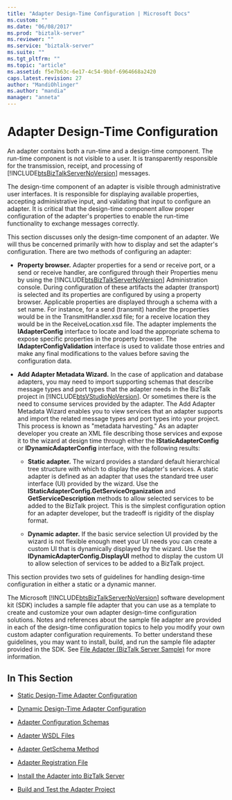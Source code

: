 ```yaml
---
title: "Adapter Design-Time Configuration | Microsoft Docs"
ms.custom: ""
ms.date: "06/08/2017"
ms.prod: "biztalk-server"
ms.reviewer: ""
ms.service: "biztalk-server"
ms.suite: ""
ms.tgt_pltfrm: ""
ms.topic: "article"
ms.assetid: f5e7b63c-6e17-4c54-9bbf-6964668a2420
caps.latest.revision: 27
author: "MandiOhlinger"
ms.author: "mandia"
manager: "anneta"
---
```

# Adapter Design-Time Configuration
An adapter contains both a run-time and a design-time component. The run-time component is not visible to a user. It is transparently responsible for the transmission, receipt, and processing of [!INCLUDE[btsBizTalkServerNoVersion](../includes/btsbiztalkservernoversion-md.md)] messages.  
  
 The design-time component of an adapter is visible through administrative user interfaces. It is responsible for displaying available properties, accepting administrative input, and validating that input to configure an adapter. It is critical that the design-time component allow proper configuration of the adapter's properties to enable the run-time functionality to exchange messages correctly.  
  
 This section discusses only the design-time component of an adapter. We will thus be concerned primarily with how to display and set the adapter's configuration. There are two methods of configuring an adapter:  
  
-   **Property browser.** Adapter properties for a send or receive port, or a send or receive handler, are configured through their Properties menu by using the [!INCLUDE[btsBizTalkServerNoVersion](../includes/btsbiztalkservernoversion-md.md)] Administration console. During configuration of these artifacts the adapter (transport) is selected and its properties are configured by using a property browser. Applicable properties are displayed through a schema with a set name. For instance, for a send (transmit) handler the properties would be in the TransmitHandler.xsd file; for a receive location they would be in the ReceiveLocation.xsd file.  The adapter implements the **IAdapterConfig** interface to locate and load the appropriate schema to expose specific properties in the property browser. The **IAdapterConfigValidation** interface is used to validate those entries and make any final modifications to the values before saving the configuration data.  
  
-   **Add Adapter Metadata Wizard.** In the case of application and database adapters, you may need to import supporting schemas that describe message types and port types that the adapter needs in the BizTalk project in [!INCLUDE[btsVStudioNoVersion](../includes/btsvstudionoversion-md.md)]. Or sometimes there is the need to consume services provided by the adapter. The Add Adapter Metadata Wizard enables you to view services that an adapter supports and import the related message types and port types into your project. This process is known as "metadata harvesting." As an adapter developer you create an XML file describing those services and expose it to the wizard at design time through either the **IStaticAdapterConfig** or **IDynamicAdapterConfig** interface, with the following results:  
  
    -   **Static adapter.** The wizard provides a standard default hierarchical tree structure with which to display the adapter's services. A static adapter is defined as an adapter that uses the standard tree user interface (UI) provided by the wizard. Use the **IStaticAdapterConfig.GetServiceOrganization** and **GetServiceDescription** methods to allow selected services to be added to the BizTalk project. This is the simplest configuration option for an adapter developer, but the tradeoff is rigidity of the display format.  
  
    -   **Dynamic adapter.** If the basic service selection UI provided by the wizard is not flexible enough meet your UI needs you can create a custom UI that is dynamically displayed by the wizard. Use the **IDynamicAdapterConfig.DisplayUI** method to display the custom UI to allow selection of services to be added to a BizTalk project.  
  
 This section provides two sets of guidelines for handling design-time configuration in either a static or a dynamic manner.  
  
 The Microsoft [!INCLUDE[btsBizTalkServerNoVersion](../includes/btsbiztalkservernoversion-md.md)] software development kit (SDK) includes a sample file adapter that you can use as a template to create and customize your own adapter design-time configuration solutions. Notes and references about the sample file adapter are provided in each of the design-time configuration topics to help you modify your own custom adapter configuration requirements. To better understand these guidelines, you may want to install, build, and run the sample file adapter provided in the SDK. See [File Adapter (BizTalk Server Sample)](../core/file-adapter-biztalk-server-sample.md) for more information.  
  
## In This Section  
  
-   [Static Design-Time Adapter Configuration](../core/static-design-time-adapter-configuration.md)  
  
-   [Dynamic Design-Time Adapter Configuration](../core/dynamic-design-time-adapter-configuration.md)  
  
-   [Adapter Configuration Schemas](../core/adapter-configuration-schemas.md)  
  
-   [Adapter WSDL Files](../core/adapter-wsdl-files.md)  
  
-   [Adapter GetSchema Method](../core/adapter-getschema-method.md)  
  
-   [Adapter Registration File](../core/adapter-registration-file.md)  
  
-   [Install the Adapter into BizTalk Server](../core/install-the-adapter-into-biztalk-server.md)  
  
-   [Build and Test the Adapter Project](../core/build-and-test-the-adapter-project.md)